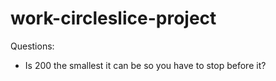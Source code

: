 # work-circleslice-project


Questions:
- Is 200 the smallest it can be so you have to stop before it?